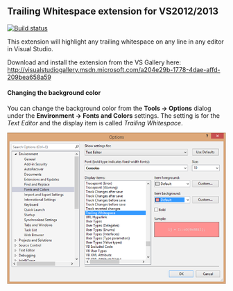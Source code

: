 ## Trailing Whitespace extension for VS2012/2013

[![Build status](https://ci.appveyor.com/api/projects/status/2n9cfl1lups6o7q4)](https://ci.appveyor.com/project/madskristensen/trailingwhitespace)

This extension will highlight any trailing whitespace on any line
in any editor in Visual Studio.

Download and install the extension from the VS Gallery here: http://visualstudiogallery.msdn.microsoft.com/a204e29b-1778-4dae-affd-209bea658a59

#### Changing the background color

You can change the background color from the **Tools -> Options** dialog under the **Environment -> Fonts and Colors** settings. The setting is for the *Text Editor* and the display item is called *Trailing Whitespace*.

![VisualStudio2013OptionsDialog](VisualStudioSettings.png "Visual Studio 2013 Options Dialog")
